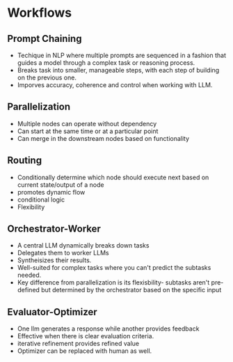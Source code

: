 # Workflows

## Prompt Chaining

- Techique in NLP where multiple prompts are sequenced in a fashion that guides a model through a complex task or reasoning process.
- Breaks task into smaller, manageable steps, with each step of building on the previous one.
- Imporves accuracy, coherence and control when working with LLM.

## Parallelization

- Multiple nodes can operate without dependency
- Can start at the same time or at a particular point
- Can merge in the downstream nodes based on functionality

## Routing

- Conditionally determine which node should execute next based on current state/output of a node
- promotes dynamic flow
- conditional logic
- Flexibility

## Orchestrator-Worker

- A central LLM dynamically breaks down tasks
- Delegates them to worker LLMs
- Syntheisizes their results.
- Well-suited for complex tasks where you can't predict the subtasks needed.
- Key difference from parallelization is its flexisbility- subtasks aren't pre-defined but determined by the orchestrator based on the specific input

## Evaluator-Optimizer

- One llm generates a response while another provides feedback
- Effective when there is clear evaluation criteria.
- iterative refinement provides refined value
- Optimizer can be replaced with human as well.
